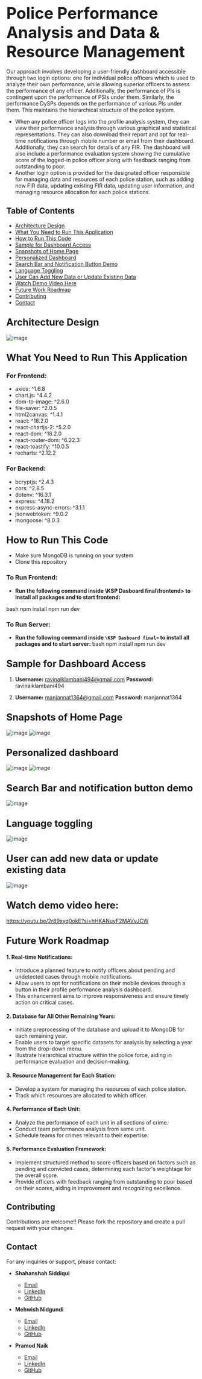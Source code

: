 # <span style="font-size: 150%;">Police Performance Analysis and Data & Resource Management</span>

Our approach involves developing a user-friendly dashboard accessible through two login options: one for individual police officers which is used to analyze their own performance, while allowing superior officers to assess the performance of any officer. Additionally, the performance of PIs is contingent upon the performance of PSIs under them. Similarly, the performance DySPs depends on the performance of various PIs under them. This maintains the hierarchical structure of the police system.
- When any police officer logs into the profile analysis system, they can view their performance analysis through various graphical and statistical representations. They can also download their report and opt for real-time notifications through mobile number or email from their dashboard. Additionally, they can search for details of any FIR. The dashboard will also include a performance evaluation system showing the cumulative score of the logged-in police officer along with feedback ranging from outstanding to poor.
- Another login option is provided for the designated officer responsible for managing data and resources of each police station, such as adding new FIR data, updating existing FIR data, updating user information, and managing resource allocation for each police stations.

## Table of Contents

- [Architecture Design](#architecture-design)
- [What You Need to Run This Application](#what-you-need-to-run-this-application)
- [How to Run This Code](#how-to-run-this-code)
- [Sample for Dashboard Access](#sample-for-dashboard-access)
- [Snapshots of Home Page](#snapshots-of-home-page)
- [Personalized Dashboard](#personalized-dashboard)
- [Search Bar and Notification Button Demo](#search-bar-and-notification-button-demo)
- [Language Toggling](#language-toggling)
- [User Can Add New Data or Update Existing Data](#user-can-add-new-data-or-update-existing-data)
- [Watch Demo Video Here](#watch-demo-video-here)
- [Future Work Roadmap](#future-work-roadmap)
- [Contributing](#contributing)
- [Contact](#contact)

## <span style="font-size: 120%;">Architecture Design</span>

![image](https://github.com/Shahanshahsidd208/KSP-Profile-Analysis-dashboard/assets/105127757/1054c47f-4ae3-4530-b34d-d01f9b22b259)

## <span style="font-size: 120%;">What You Need to Run This Application</span>

###  For Frontend:
- axios: ^1.6.8
- chart.js: ^4.4.2
- dom-to-image: ^2.6.0
- file-saver: ^2.0.5
- html2canvas: ^1.4.1
- react: ^18.2.0
- react-chartjs-2: ^5.2.0
- react-dom: ^18.2.0
- react-router-dom: ^6.22.3
- react-toastify: ^10.0.5
- recharts: ^2.12.2

### For Backend:
- bcryptjs: ^2.4.3
- cors: ^2.8.5
- dotenv: ^16.3.1
- express: ^4.18.2
- express-async-errors: ^3.1.1
- jsonwebtoken: ^9.0.2
- mongoose: ^8.0.3

## <span style="font-size: 120%;">How to Run This Code</span>

- Make sure MongoDB is running on your system
- Clone this repository

### To Run Frontend:

- **Run the following command inside \KSP Dasboard final\frontend> to install all packages and to start frontend:**
  
bash
  npm install
  npm run dev

### To Run Server:

- **Run the following command inside `\KSP Dasboard final>` to install all packages and to start server:**
bash
  npm install
  npm run dev
  
## <span style="font-size: 120%;">Sample for Dashboard Access</span>

1. **Username:** ravinaiklambani494@gmail.com
   **Password:** ravinaiklambani494

2. **Username:** manjannat1364@gmail.com
   **Password:** manjannat1364


## <span style="font-size: 120%;">Snapshots of Home Page</span>

![image](https://github.com/Shahanshahsidd208/KSP-Profile-Analysis-dashboard/assets/105127757/81063b03-4757-42d3-91d3-8e2ba8cba9e6)
![image](https://github.com/Shahanshahsidd208/KSP-Profile-Analysis-dashboard/assets/105127757/25953fc8-58d0-4f9d-afee-9066c48ccb80)


## <span style="font-size: 120%;">Personalized dashboard</span> 

![image](https://github.com/Shahanshahsidd208/KSP-Profile-Analysis-dashboard/assets/105127757/00cf4d86-4b57-4505-bf29-03992596bc96)
![image](https://github.com/Shahanshahsidd208/KSP-Profile-Analysis-dashboard/assets/105127757/9038b8ff-6cb4-4678-a7df-e3af6e1938b1)

## <span style="font-size: 120%;">Search Bar and notification button demo</span> 
![image](https://github.com/Shahanshahsidd208/KSP-Profile-Analysis-dashboard/assets/105127757/c3c006a3-cdb1-463f-9e90-72cde0342088)


## <span style="font-size: 120%;">Language toggling</span> 

![image](https://github.com/Shahanshahsidd208/KSP-Profile-Analysis-dashboard/assets/105127757/0201ac60-af25-4033-a61d-979dc86900e8)

## <span style="font-size: 120%;">User can add new data or update existing data</span> 

![image](https://github.com/Shahanshahsidd208/KSP-Profile-Analysis-dashboard/assets/105127757/68bea228-4256-4faf-961c-cba9b9b35741)

## <span style="font-size: 120%;">Watch demo video here:</span>
https://youtu.be/2r89xyq0okE?si=hHKANuyF2MAVvJCW


## <span style="font-size: 120%;">Future Work Roadmap</span>

#### 1. **Real-time Notifications:**
- Introduce a planned feature to notify officers about pending and undetected cases through mobile notifications.
- Allow users to opt for notifications on their mobile devices through a button in their profile performance analysis dashboard.
- This enhancement aims to improve responsiveness and ensure timely action on critical cases.

#### 2. Database for All Other Remaining Years:
- Initiate preprocessing of the database and upload it to MongoDB for each remaining year.
- Enable users to target specific datasets for analysis by selecting a year from the drop-down menu.
- Illustrate hierarchical structure within the police force, aiding in performance evaluation and decision-making.

#### 3. Resource Management for Each Station:
- Develop a system for managing the resources of each police station.
- Track which resources are allocated to which officer.

#### 4. Performance of Each Unit:
- Analyze the performance of each unit in all sections of crime.
- Conduct team performance analysis from same unit.
- Schedule teams for crimes relevant to their expertise.


#### 5. Performance Evaluation Framework:
- Implement structured method to score officers based on factors such as pending and convicted cases, determining each factor's weightage for the overall score.
- Provide officers with feedback ranging from outstanding to poor based on their scores, aiding in improvement and recognizing excellence.

## Contributing

Contributions are welcome!! Please fork the repository and create a pull request with your changes.



## Contact

For any inquiries or support, please contact:

- **Shahanshah Siddiqui**
  - [Email](mailto:shahanshahsidd208@gmail.com)
  - [LinkedIn](https://www.linkedin.com/in/shahanshah-siddiqui-851354304/)
  - [GitHub](https://github.com/Shahanshahsidd208)

- **Mehwish Nidgundi**
  - [Email](mailto:mehwish.codes@gmail.com)
  - [LinkedIn](https://www.linkedin.com/in/mehwish-nidgundi-712372238/)
  - [GitHub](https://github.com/mehwishferoz)

- **Pramod Naik**
  - [Email](mailto:pramodkumta26@gmail.com)
  - [LinkedIn](https://www.linkedin.com/in/pramod-naik-203902222/)
  - [GitHub](https://github.com/Pramod26naik)


